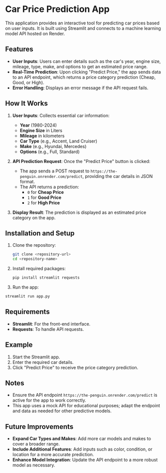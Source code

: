 # Car Price Prediction App

This application provides an interactive tool for predicting car prices based on user inputs. It is built using Streamlit and connects to a machine learning model API hosted on Render.

## Features

- **User Inputs**: Users can enter details such as the car's year, engine size, mileage, type, make, and options to get an estimated price range.
- **Real-Time Prediction**: Upon clicking "Predict Price," the app sends data to an API endpoint, which returns a price category prediction (Cheap, Good, or High).
- **Error Handling**: Displays an error message if the API request fails.

## How It Works

1. **User Inputs**: Collects essential car information:
   - **Year** (1980-2024)
   - **Engine Size** in Liters
   - **Mileage** in kilometers
   - **Car Type** (e.g., Accent, Land Cruiser)
   - **Make** (e.g., Hyundai, Mercedes)
   - **Options** (e.g., Full, Standard)

2. **API Prediction Request**: Once the "Predict Price" button is clicked:
   - The app sends a POST request to `https://the-penguin.onrender.com/predict`, providing the car details in JSON format.
   - The API returns a prediction:
     - `0` for **Cheap Price**
     - `1` for **Good Price**
     - `2` for **High Price**

3. **Display Result**: The prediction is displayed as an estimated price category on the app.

## Installation and Setup

1. Clone the repository:
   ```bash
   git clone <repository-url>
   cd <repository-name>

2. Install required packages:
   ```bash
   pip install streamlit requests
   ```
3. Run the app:
  ```bash
  streamlit run app.py
  ```
## Requirements

- **Streamlit**: For the front-end interface.
- **Requests**: To handle API requests.

## Example

1. Start the Streamlit app.
2. Enter the required car details.
3. Click "Predict Price" to receive the price category prediction.

## Notes

- Ensure the API endpoint `https://the-penguin.onrender.com/predict` is active for the app to work correctly.
- This app uses a mock API for educational purposes; adapt the endpoint and data as needed for other predictive models.

## Future Improvements

- **Expand Car Types and Makes**: Add more car models and makes to cover a broader range.
- **Include Additional Features**: Add inputs such as color, condition, or location for a more accurate prediction.
- **Enhance Model Integration**: Update the API endpoint to a more robust model as necessary.
